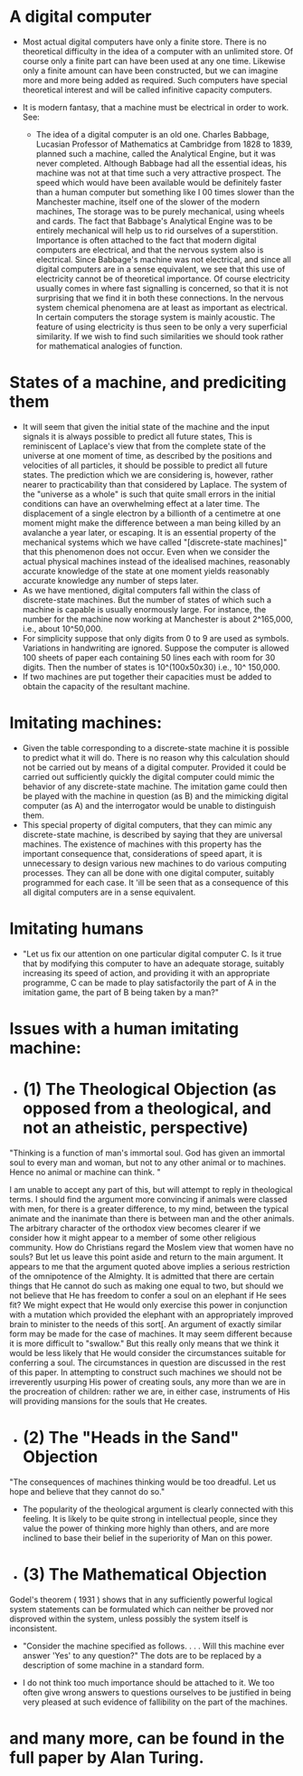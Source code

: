 # A digital computer
- Most actual digital computers have only a finite store. There is no theoretical difficulty in the idea of a computer with an unlimited store. Of course only a finite part can have been used at any one time. Likewise only a finite amount can have been constructed, but we can imagine more and more being added as required. Such computers have special theoretical interest and will be called infinitive capacity computers. 

- It is modern fantasy, that a machine must be electrical in order to work. See:
  - The idea of a digital computer is an old one. Charles Babbage, Lucasian Professor of Mathematics at Cambridge from 1828 to 1839, planned such a machine, called the Analytical Engine, but it was never completed. Although Babbage had all the essential ideas, his machine was not at that time such a very attractive prospect. The speed which would have been available would be definitely faster than a human computer but something like I 00 times slower than the Manchester machine, itself one of the slower of the modern machines, The storage was to be purely mechanical, using wheels and cards. The fact that Babbage's Analytical Engine was to be entirely mechanical will help us to rid ourselves of a superstition. Importance is often attached to the fact that modern digital computers are electrical, and that the nervous system also is electrical. Since Babbage's machine was not electrical, and since all digital computers are in a sense equivalent, we see that this use of electricity cannot be of theoretical importance. Of course electricity usually comes in where fast signalling is concerned, so that it is not surprising that we find it in both these connections. In the nervous system chemical phenomena are at least as important as electrical. In certain computers the storage system is mainly acoustic. The feature of using electricity is thus seen to be only a very superficial similarity. If we wish to find such similarities we should took rather for mathematical analogies of function.  
# States of a machine, and prediciting them
- It will seem that given the initial state of the machine and the input signals it is always 
possible to predict all future states, This is reminiscent of Laplace's view that from the 
complete state of the universe at one moment of time, as described by the positions and 
velocities of all particles, it should be possible to predict all future states. The prediction 
which we are considering is, however, rather nearer to practicability than that considered 
by Laplace. The system of the "universe as a whole" is such that quite small errors in the 
initial conditions can have an overwhelming effect at a later time. The displacement of a 
single electron by a billionth of a centimetre at one moment might make the difference 
between a man being killed by an avalanche a year later, or escaping. It is an essential 
property of the mechanical systems which we have called "[discrete-state machines]" that 
this phenomenon does not occur. Even when we consider the actual physical machines 
instead of the idealised machines, reasonably accurate knowledge of the state at one 
moment yields reasonably accurate knowledge any number of steps later.  
- As we have mentioned, digital computers fall within the class of discrete-state machines. 
But the number of states of which such a machine is capable is usually enormously large. 
For instance, the number for the machine now working at Manchester is about 2^165,000, 
i.e., about 10^50,000.
- For simplicity suppose that only digits from 0 to 9 are used as symbols. Variations in handwriting are ignored. Suppose 
the computer is allowed 100 sheets of paper each containing 50 lines each with room for 
30 digits. Then the number of states is 10^(100x50x30) i.e., 10^ 150,000.
- If two machines are put together their capacities must be added to obtain the capacity of the resultant machine.


# Imitating machines:
- Given the table corresponding to a discrete-state machine it is possible to predict what it 
will do. There is no reason why this calculation should not be carried out by means of a 
digital computer. Provided it could be carried out sufficiently quickly the digital 
computer could mimic the behavior of any discrete-state machine. The imitation game 
could then be played with the machine in question (as B) and the mimicking digital computer (as A) and the interrogator would be unable to distinguish them.
- This special property of digital computers, that they can mimic any discrete-state 
machine, is described by saying that they are universal machines. The existence of 
machines with this property has the important consequence that, considerations of speed 
apart, it is unnecessary to design various new machines to do various computing 
processes. They can all be done with one digital computer, suitably programmed for each 
case. It 'ill be seen that as a consequence of this all digital computers are in a sense 
equivalent. 

# Imitating humans

-  "Let us fix our attention on one particular digital computer C. Is it true 
that by modifying this computer to have an adequate storage, suitably increasing its speed 
of action, and providing it with an appropriate programme, C can be made to play 
satisfactorily the part of A in the imitation game, the part of B being taken by a man?" 


# Issues with a human imitating machine:

- # (1) The Theological Objection  (as opposed from a theological, and not an atheistic, perspective)

"Thinking is a function of man's immortal soul. God has given an immortal soul to every 
man and woman, but not to any other animal or to machines. Hence no animal or 
machine can think. "

I am unable to accept any part of this, but will attempt to reply in theological terms. I 
should find the argument more convincing if animals were classed with men, for there is 
a greater difference, to my mind, between the typical animate and the inanimate than 
there is between man and the other animals. The arbitrary character of the orthodox view 
becomes clearer if we consider how it might appear to a member of some other religious 
community. How do Christians regard the Moslem view that women have no souls? But 
let us leave this point aside and return to the main argument. It appears to me that the 
argument quoted above implies a serious restriction of the omnipotence of the Almighty. 
It is admitted that there are certain things that He cannot do such as making one equal to 
two, but should we not believe that He has freedom to confer a soul on an elephant if He 
sees fit? We might expect that He would only exercise this power in conjunction with a 
mutation which provided the elephant with an appropriately improved brain to minister to 
the needs of this sort[. An argument of exactly similar form may be made for the case of 
machines. It may seem different because it is more difficult to "swallow." But this really 
only means that we think it would be less likely that He would consider the 
circumstances suitable for conferring a soul. The circumstances in question are discussed 
in the rest of this paper. In attempting to construct such machines we should not be 
irreverently usurping His power of creating souls, any more than we are in the 
procreation of children: rather we are, in either case, instruments of His will providing 
mansions for the souls that He creates. 

- # (2) The "Heads in the Sand" Objection  

"The consequences of machines thinking would be too dreadful. Let us hope and believe 
that they cannot do so."

- The popularity of the theological argument is clearly connected with this feeling. It is likely to be quite strong in intellectual people, since they value the power of thinking more highly than others, and are more inclined to base their belief in the superiority of Man on this power.

- # (3) The Mathematical Objection 
Godel's theorem ( 1931 ) shows that in any sufficiently powerful logical system statements can be formulated which can neither be proved nor disproved within the system, unless possibly the system itself is inconsistent.
- "Consider the machine specified as follows. . . . Will this machine ever answer 'Yes' 
to any question?" The dots are to be replaced by a description of some machine in a 
standard form.

- I do not think too much importance should be attached to it. We too often give wrong answers to questions ourselves to be justified in being very pleased at such evidence of fallibility on the part of the machines.


# and many more, can be found in the full paper by Alan Turing.
